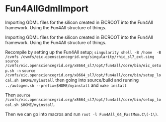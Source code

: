 # Fun4AllGdmlImport

Importing GDML files for the silicon created in EICROOT into the Fun4All framework.
Using the Fun4All structure of things.

Importing GDML files for the silicon created in EICROOT into the Fun4All framework.
Using the Fun4All structure of things.

Recompile by setting up the Fun4All setup;
`singularity shell -B /home  -B /cvmfs /cvmfs/eic.opensciencegrid.org/singularity/rhic_sl7_ext.simg`
`source /cvmfs/eic.opensciencegrid.org/x8664_sl7/opt/fun4all/core/bin/eic_setup.sh -n`
`source /cvmfs/eic.opensciencegrid.org/x8664_sl7/opt/fun4all/core/bin/setup_local.sh $HOME/myinstall`
then going into source/build and running
`../autogen.sh --prefix=$HOME/myinstall`
and
`make install`

Then `source /cvmfs/eic.opensciencegrid.org/x8664_sl7/opt/fun4all/core/bin/setup_local.sh $HOME/myinstall`.

Then we can go into macros and run `root -l Fun4All_G4_FastMom.C\(-1\)`.